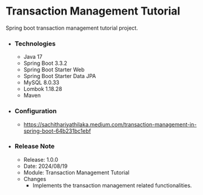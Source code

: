 # Transaction Management Tutorial
Spring boot transaction management tutorial project.

* ### Technologies
    * Java 17
    * Spring Boot 3.3.2
    * Spring Boot Starter Web
    * Spring Boot Starter Data JPA
    * MySQL 8.0.33
    * Lombok 1.18.28
    * Maven

* ### Configuration
    * https://sachithariyathilaka.medium.com/transaction-management-in-spring-boot-64b231bc1ebf

* ### Release Note

    * Release: 1.0.0
    * Date: 2024/08/19
    * Module: Transaction Management Tutorial
    * Changes
        * Implements the transaction management related functionalities.
